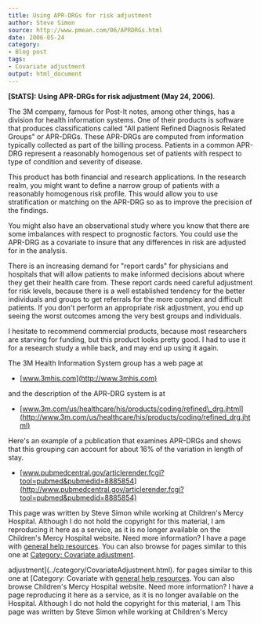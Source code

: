 ```yaml
---
title: Using APR-DRGs for risk adjustment
author: Steve Simon
source: http://www.pmean.com/06/APRDRGs.html
date: 2006-05-24
category:
- Blog post
tags:
- Covariate adjustment
output: html_document
---
```

**[StATS]:** **Using APR-DRGs for risk adjustment
(May 24, 2006)**.

The 3M company, famous for Post-It notes, among other things, has a
division for health information systems. One of their products is
software that produces classifications called \"All patient Refined
Diagnosis Related Groups\" or APR-DRGs. These APR-DRGs are computed from
information typically collected as part of the billing process. Patients
in a common APR-DRG represent a reasonably homogenous set of patients
with respect to type of condition and severity of disease.

This product has both financial and research applications. In the
research realm, you might want to define a narrow group of patients with
a reasonably homogenous risk profile. This would allow you to use
stratification or matching on the APR-DRG so as to improve the precision
of the findings.

You might also have an observational study where you know that there are
some imbalances with respect to prognostic factors. You could use the
APR-DRG as a covariate to insure that any differences in risk are
adjusted for in the analysis.

There is an increasing demand for \"report cards\" for physicians and
hospitals that will allow patients to make informed decisions about
where they get their health care from. These report cards need careful
adjustment for risk levels, because there is a well established tendency
for the better individuals and groups to get referrals for the more
complex and difficult patients. If you don\'t perform an appropriate
risk adjustment, you end up seeing the worst outcomes among the very
best groups and individuals.

I hesitate to recommend commercial products, because most researchers
are starving for funding, but this product looks pretty good. I had to
use it for a research study a while back, and may end up using it again.

The 3M Health Information System group has a web page at

-   [www.3mhis.com](http://www.3mhis.com)

and the description of the APR-DRG system is at

-   [www.3m.com/us/healthcare/his/products/coding/refined\_drg.jhtml](http://www.3m.com/us/healthcare/his/products/coding/refined_drg.jhtml)

Here\'s an example of a publication that examines APR-DRGs and shows
that this grouping can account for about 16% of the variation in length
of stay.

-   [www.pubmedcentral.gov/articlerender.fcgi?tool=pubmed&pubmedid=8885854](http://www.pubmedcentral.gov/articlerender.fcgi?tool=pubmed&pubmedid=8885854)

This page was written by Steve Simon while working at Children\'s Mercy
Hospital. Although I do not hold the copyright for this material, I am
reproducing it here as a service, as it is no longer available on the
Children\'s Mercy Hospital website. Need more information? I have a page
with [general help resources](../GeneralHelp.html). You can also browse
for pages similar to this one at [Category: Covariate
adjustment](../category/CovariateAdjustment.html).
<!---More--->
adjustment](../category/CovariateAdjustment.html).
for pages similar to this one at [Category: Covariate
with [general help resources](../GeneralHelp.html). You can also browse
Children\'s Mercy Hospital website. Need more information? I have a page
reproducing it here as a service, as it is no longer available on the
Hospital. Although I do not hold the copyright for this material, I am
This page was written by Steve Simon while working at Children\'s Mercy

<!---Do not use
**[StATS]:** **Using APR-DRGs for risk adjustment
This page was written by Steve Simon while working at Children\'s Mercy
Hospital. Although I do not hold the copyright for this material, I am
reproducing it here as a service, as it is no longer available on the
Children\'s Mercy Hospital website. Need more information? I have a page
with [general help resources](../GeneralHelp.html). You can also browse
for pages similar to this one at [Category: Covariate
adjustment](../category/CovariateAdjustment.html).
--->

